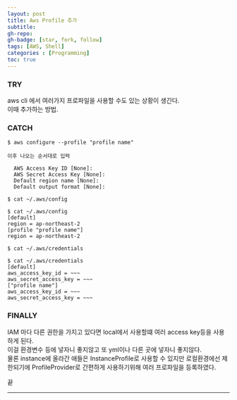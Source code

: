 ```yaml
---
layout: post 
title: Aws Profile 추가
subtitle: 
gh-repo: 
gh-badge: [star, fork, follow]
tags: [AWS, Shell]
categories : [Programming]
toc: true
---
```



### TRY  
aws cli 에서 여러가지 프로파일을 사용할 수도 있는 상황이 생긴다.  
이때 추가하는 방법.  

### CATCH  
```
$ aws configure --profile "profile name"

이후 나오는 순서대로 입력

  AWS Access Key ID [None]:
  AWS Secret Access Key [None]: 
  Default region name [None]: 
  Default output format [None]: 
```  

```
$ cat ~/.aws/config

$ cat ~/.aws/config 
[default]
region = ap-northeast-2
[profile "profile name"]
region = ap-northeast-2

$ cat ~/.aws/credentials  

$ cat ~/.aws/credentials
[default]
aws_access_key_id = ~~~
aws_secret_access_key = ~~~
["profile name"]
aws_access_key_id = ~~~
aws_secret_access_key = ~~~
```

### FINALLY  
IAM 마다 다른 권한을 가지고 있다면 local에서 사용할떄 여러 access key등을 사용하게 된다.  
이걸 환경변수 등에 넣자니 좋지않고 또 yml이나 다른 곳에 넣자니 좋지않다.  
물론 instance에 올라간 애들은 InstanceProfile로 사용할 수 있지만 로컬환경에선 제한되기에 ProfileProvider로 간편하게 사용하기위해 여러 프로파일을 등록하였다.  


끝

---
